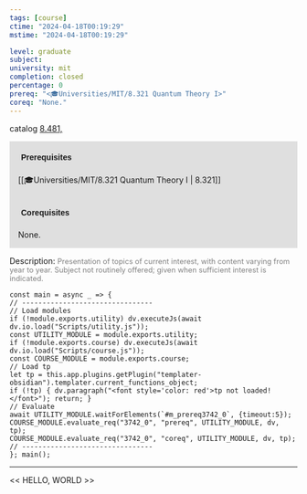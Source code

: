 ```yaml
---
tags: [course]
ctime: "2024-04-18T00:19:29"
mstime: "2024-04-18T00:19:29"

level: graduate
subject: 
university: mit
completion: closed
percentage: 0
prereq: "<🎓Universities/MIT/8.321 Quantum Theory I>"
coreq: "None."
---
```


catalog [8.481,](http://student.mit.edu/catalog/m8b.html#8.482)

<span style="display: block; padding: 15px; background-color: rgb(100, 100, 100, 0.2);"><font id="m_prereq3742_0" style="display: block; font-family: Arial, sans-serif; font-weight: bold; padding: 5px">Prerequisites</font><br><span id="prereq3742_0">[[🎓Universities/MIT/8.321 Quantum Theory I | 8.321]]</span></span>
<span style="display: block; padding: 15px; background-color: rgb(100, 100, 100, 0.2);"><font id="m_coreq3742_0" style="display: block; font-family: Arial, sans-serif; font-weight: bold; padding: 5px">Corequisites</font><br><span id="coreq3742_0">None.</span></span>

<font style="">Description:</font>
<font style="color: grey; font-size: 0.8rem;">Presentation of topics of current interest, with content varying from year to year. Subject not routinely offered; given when sufficient interest is indicated.</font>

```dataviewjs
const main = async _ => {
// --------------------------------
// Load modules
if (!module.exports.utility) dv.executeJs(await dv.io.load("Scripts/utility.js"));
const UTILITY_MODULE = module.exports.utility;
if (!module.exports.course) dv.executeJs(await dv.io.load("Scripts/course.js"));
const COURSE_MODULE = module.exports.course;
// Load tp
let tp = this.app.plugins.getPlugin("templater-obsidian").templater.current_functions_object;
if (!tp) { dv.paragraph("<font style='color: red'>tp not loaded!</font>"); return; }
// Evaluate
await UTILITY_MODULE.waitForElements(`#m_prereq3742_0`, {timeout:5});
COURSE_MODULE.evaluate_req("3742_0", "prereq", UTILITY_MODULE, dv, tp);
COURSE_MODULE.evaluate_req("3742_0", "coreq", UTILITY_MODULE, dv, tp);
// --------------------------------
}; main();
```

---

<< HELLO, WORLD >>
